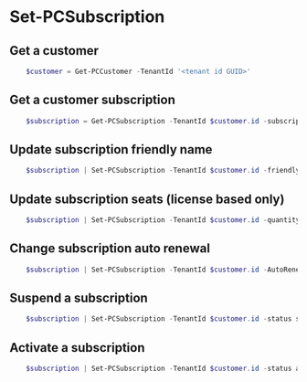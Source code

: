 # Set-PCSubscription #

## Get a customer ##

```powershell
    $customer = Get-PCCustomer -TenantId '<tenant id GUID>'
```

## Get a customer subscription ##

```powershell
    $subscription = Get-PCSubscription -TenantId $customer.id -subscriptionid '<subscription id GUID>'
```

## Update subscription friendly name ##

```powershell
    $subscription | Set-PCSubscription -TenantId $customer.id -friendlyName '<friendly name>'
```

## Update subscription seats (license based only) ##

```powershell
    $subscription | Set-PCSubscription -TenantId $customer.id -quantity <seats number>
```

## Change subscription auto renewal ##

```powershell
    $subscription | Set-PCSubscription -TenantId $customer.id -AutoRenewEnabled disabled
```

## Suspend a subscription ##

```powershell
    $subscription | Set-PCSubscription -TenantId $customer.id -status suspended
```

## Activate a subscription ##

```powershell
    $subscription | Set-PCSubscription -TenantId $customer.id -status active
```
